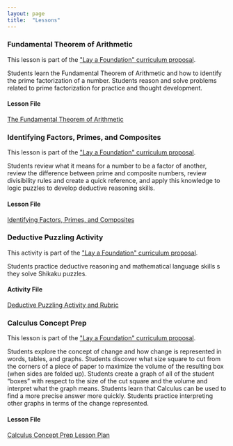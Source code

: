 ```yaml
---
layout: page
title:  "Lessons"
---
```

### Fundamental Theorem of Arithmetic

This lesson is part of the <a href="planning.php">"Lay a Foundation" curriculum proposal</a>.

Students learn the Fundamental Theorem of Arithmetic and how to identify the prime factorization of a number. Students reason and solve problems related to prime factorization for practice and thought development.

#### Lesson File
<a href="portfolio_teaching/pdf-files/LayFoundation-Prime-Factorization-Lesson.pdf" target="_blank">The Fundamental Theorem of Arithmetic</a>

### Identifying Factors, Primes, and Composites

This lesson is part of the <a href="planning.php">"Lay a Foundation" curriculum proposal</a>.

Students review what it means for a number to be a factor of another, review the difference between prime and composite numbers, review divisibility rules and create a quick reference, and apply this knowledge to logic puzzles to develop deductive reasoning skills.</p>

#### Lesson File
<a href="portfolio_teaching/pdf-files/LayFoundation-Factors-Puzzles-Lesson.pdf" target="_blank">Identifying Factors, Primes, and Composites</a>

### Deductive Puzzling Activity
This activity is part of the <a href="planning.php">"Lay a Foundation" curriculum proposal</a>.

Students practice deductive reasoning and mathematical language skills s they solve Shikaku puzzles.

#### Activity File
<a href="portfolio_teaching/pdf-files/LayFoundation-Deductive-Puzzle-Activity-Rubric.pdf" target="_blank">Deductive Puzzling Activity and Rubric</a>
        
### Calculus Concept Prep
This lesson is part of the <a href="planning.php">"Lay a Foundation" curriculum proposal</a>.

Students explore the concept of change and how change is represented in words, tables, and graphs. Students discover what size square to cut from the corners of a piece of paper to maximize the volume of the resulting box (when sides are folded up). Students create a graph of all of the student “boxes” with respect to the size of the cut square and the volume and interpret what the graph means. Students learn that Calculus can be used to find a more precise answer more quickly. Students practice interpreting other graphs in terms of the change represented.

#### Lesson File
<a href="portfolio_teaching/pdf-files/LayFoundation-Calculus-Concept-Prep-Lesson.pdf" target="_blank">Calculus Concept Prep Lesson Plan</a>
       
